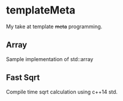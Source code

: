 # templateMeta
My take at template ~~meta~~ programming.

## Array
Sample implementation of std::array

## Fast Sqrt
Compile time sqrt calculation using c++14 std.